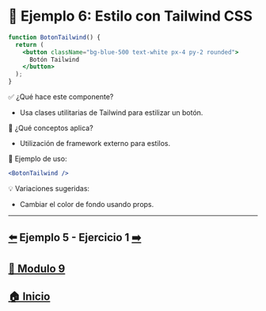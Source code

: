 # 🧪 Ejemplo 6: Estilo con Tailwind CSS

```jsx
function BotonTailwind() {
  return (
    <button className="bg-blue-500 text-white px-4 py-2 rounded">
      Botón Tailwind
    </button>
  );
}
```

✅ ¿Qué hace este componente?

* Usa clases utilitarias de Tailwind para estilizar un botón.

🧠 ¿Qué conceptos aplica?

* Utilización de framework externo para estilos.

📌 Ejemplo de uso:

```jsx
<BotonTailwind />
```

💡 Variaciones sugeridas:

* Cambiar el color de fondo usando props.
---

## [⬅️](../Ejemplos/Ejemplo_5.md) Ejemplo 5 - Ejercicio 1 [➡️](../Ejercicios/Ejercicio_1.md) 
## [📄 Modulo 9](../Modulo_9.md)
## [🏠 Inicio](../../README.md)
